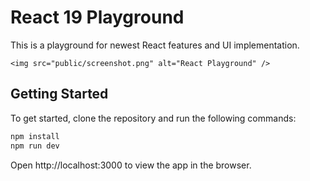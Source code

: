 # React 19 Playground

This is a playground for newest React features and UI implementation.

`<img src="public/screenshot.png" alt="React Playground" />`

## Getting Started

To get started, clone the repository and run the following commands:

```bash
npm install
npm run dev
```

Open http://localhost:3000 to view the app in the browser.
